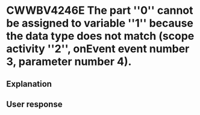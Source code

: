 # CWWBV4246E The part ''0'' cannot be assigned to variable ''1'' because the data type does not match (scope activity ''2'', onEvent event number 3, parameter number 4).

## Explanation

## User response